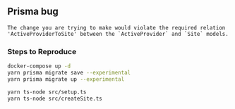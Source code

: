 ## Prisma bug

```
The change you are trying to make would violate the required relation 'ActiveProviderToSite' between the `ActiveProvider` and `Site` models.
```

### Steps to Reproduce

```bash
docker-compose up -d
yarn prisma migrate save --experimental
yarn prisma migrate up --experimental

yarn ts-node src/setup.ts
yarn ts-node src/createSite.ts
```
